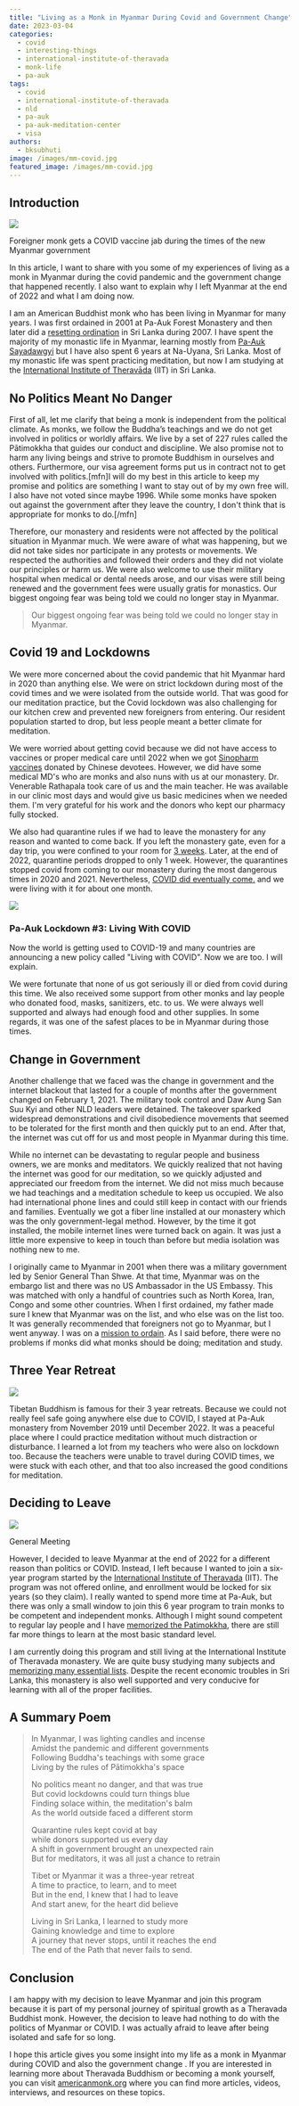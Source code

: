 ```yaml
---
title: "Living as a Monk in Myanmar During Covid and Government Change"
date: 2023-03-04
categories: 
  - covid
  - interesting-things
  - international-institute-of-theravada
  - monk-life
  - pa-auk
tags: 
  - covid
  - international-institute-of-theravada
  - nld
  - pa-auk
  - pa-auk-meditation-center
  - visa
authors: 
  - bksubhuti
image: /images/mm-covid.jpg
featured_image: /images/mm-covid.jpg
---
```


## Introduction

![](/images/mm-covid-1024x671.jpg)

Foreigner monk gets a COVID vaccine jab during the times of the new Myanmar government

In this article, I want to share with you some of my experiences of living as a monk in Myanmar during the covid pandemic and the government change that happened recently. I also want to explain why I left Myanmar at the end of 2022 and what I am doing now.

I am an American Buddhist monk who has been living in Myanmar for many years. I was first ordained in 2001 at Pa-Auk Forest Monastery and then later did a [resetting ordination](https://americanmonk.org/why-i-ordained-twice/) in Sri Lanka during 2007. I have spent the majority of my monastic life in Myanmar, learning mostly from [Pa-Auk Sayadawgyi](https://en.wikipedia.org/wiki/Bhaddanta_%C4%80ci%E1%B9%87%E1%B9%87a) but I have also spent 6 years at Na-Uyana, Sri Lanka. Most of my monastic life was spent practicing meditation, but now I am studying at the [International Institute of Theravāda](https://americanmonk.org/international-institute-of-theravada/) (IIT) in Sri Lanka.

## No Politics Meant No Danger

First of all, let me clarify that being a monk is independent from the political climate. As monks, we follow the Buddha’s teachings and we do not get involved in politics or worldly affairs. We live by a set of 227 rules called the Pātimokkha that guides our conduct and discipline. We also promise not to harm any living beings and strive to promote Buddhism in ourselves and others. Furthermore, our visa agreement forms put us in contract not to get involved with politics.\[mfn\]I will do my best in this article to keep my promise and politics are something I want to stay out of by my own free will. I also have not voted since maybe 1996. While some monks have spoken out against the government after they leave the country, I don't think that is appropriate for monks to do.\[/mfn\]

Therefore, our monastery and residents were not affected by the political situation in Myanmar much. We were aware of what was happening, but we did not take sides nor participate in any protests or movements. We respected the authorities and followed their orders and they did not violate our principles or harm us. We were also welcome to use their military hospital when medical or dental needs arose, and our visas were still being renewed and the government fees were usually gratis for monastics. Our biggest ongoing fear was being told we could no longer stay in Myanmar.

> Our biggest ongoing fear was being told we could no longer stay in Myanmar.

## Covid 19 and Lockdowns

We were more concerned about the covid pandemic that hit Myanmar hard in 2020 than anything else. We were on strict lockdown during most of the covid times and we were isolated from the outside world. That was good for our meditation practice, but the Covid lockdown was also challenging for our kitchen crew and prevented new foreigners from entering. Our resident population started to drop, but less people meant a better climate for meditation.

We were worried about getting covid because we did not have access to vaccines or proper medical care until 2022 when we got [Sinopharm vaccines](https://americanmonk.org/pa-auk-vaccination-2021/) donated by Chinese devotees. However, we did have some medical MD's who are monks and also nuns with us at our monastery. Dr. Venerable Rathapala took care of us and the main teacher. He was available in our clinic most days and would give us basic medicines when we needed them. I'm very grateful for his work and the donors who kept our pharmacy fully stocked.

We also had quarantine rules if we had to leave the monastery for any reason and wanted to come back. If you left the monastery gate, even for a day trip, you were confined to your room for [3 weeks](https://americanmonk.org/super-quarantine-inside-pa-auk/). Later, at the end of 2022, quarantine periods dropped to only 1 week. However, the quarantines stopped covid from coming to our monastery during the most dangerous times in 2020 and 2021. Nevertheless, [COVID did eventually come.](https://americanmonk.org/pa-auk-lockdown-3-living-with-covid/) and we were living with it for about one month.

![](/images/lockdown-lwc.resized.png)

### Pa-Auk Lockdown #3: Living With COVID

Now the world is getting used to COVID-19 and many countries are announcing a new policy called "Living with COVID". Now we are too. I will explain.

We were fortunate that none of us got seriously ill or died from covid during this time. We also received some support from other monks and lay people who donated food, masks, sanitizers, etc. to us. We were always well supported and always had enough food and other supplies. In some regards, it was one of the safest places to be in Myanmar during those times.

## Change in Government

Another challenge that we faced was the change in government and the internet blackout that lasted for a couple of months after the government changed on February 1, 2021. The military took control and Daw Aung San Suu Kyi and other NLD leaders were detained. The takeover sparked widespread demonstrations and civil disobedience movements that seemed to be tolerated for the first month and then quickly put to an end. After that, the internet was cut off for us and most people in Myanmar during this time.

While no internet can be devastating to regular people and business owners, we are monks and meditators. We quickly realized that not having the internet was good for our meditation, so we quickly adjusted and appreciated our freedom from the internet. We did not miss much because we had teachings and a meditation schedule to keep us occupied. We also had international phone lines and could still keep in contact with our friends and families. Eventually we got a fiber line installed at our monastery which was the only government-legal method. However, by the time it got installed, the mobile internet lines were turned back on again. It was just a little more expensive to keep in touch than before but media isolation was nothing new to me.

I originally came to Myanmar in 2001 when there was a military government led by Senior General Than Shwe. At that time, Myanmar was on the embargo list and there was no US Ambassador in the US Embassy. This was matched with only a handful of countries such as North Korea, Iran, Congo and some other countries. When I first ordained, my father made sure I knew that Myanmar was on the list, and who else was on the list too. It was generally recommended that foreigners not go to Myanmar, but I went anyway. I was on a [mission to ordain](https://americanmonk.org/why-did-you-become-a-monk/). As I said before, there were no problems if monks did what monks should be doing; meditation and study.

## Three Year Retreat

![](/images/bhante-meditation.jpg)

Tibetan Buddhism is famous for their 3 year retreats. Because we could not really feel safe going anywhere else due to COVID, I stayed at Pa-Auk monastery from November 2019 until December 2022. It was a peaceful place where I could practice meditation without much distraction or disturbance. I learned a lot from my teachers who were also on lockdown too. Because the teachers were unable to travel during COVID times, we were stuck with each other, and that too also increased the good conditions for meditation.

## Deciding to Leave

![](/images/iit_puja.jpg)

General Meeting

However, I decided to leave Myanmar at the end of 2022 for a different reason than politics or COVID. Instead, I left because I wanted to join a six-year program started by the [International Institute of Theravada](https://americanmonk.org/international-institute-of-theravada/) (IIT). The program was not offered online, and enrollment would be locked for six years (so they claim). I really wanted to spend more time at Pa-Auk, but there was only a small window to join this 6 year program to train monks to be competent and independent monks. Although I might sound competent to regular lay people and I have [memorized the Patimokkha](https://americanmonk.org/what-is-the-bhikkhu-patimokkha-or-buddhist-monk-rules/), there are still far more things to learn at the most basic standard level.

I am currently doing this program and still living at the International Institute of Theravada monastery. We are quite busy studying many subjects and [memorizing many essential lists](https://americanmonk.org/buddhism-and-lists/). Despite the recent economic troubles in Sri Lanka, this monastery is also well supported and very conducive for learning with all of the proper facilities.

## A Summary Poem

> In Myanmar, I was lighting candles and incense  
> Amidst the pandemic and different governments  
> Following Buddha's teachings with some grace  
> Living by the rules of Pātimokkha's space
> 
> No politics meant no danger, and that was true  
> But covid lockdowns could turn things blue  
> Finding solace within, the meditation's balm  
> As the world outside faced a different storm
> 
> Quarantine rules kept covid at bay  
> while donors supported us every day  
> A shift in government brought an unexpected rain  
> But for meditators, it was all just a chance to retrain
> 
> Tibet or Myanmar it was a three-year retreat  
> A time to practice, to learn, and to meet  
> But in the end, I knew that I had to leave  
> And start anew, for the heart did believe
> 
> Living in Sri Lanka, I learned to study more  
> Gaining knowledge and time to explore  
> A journey that never stops, until it reaches the end  
> The end of the Path that never fails to send.

## Conclusion

I am happy with my decision to leave Myanmar and join this program because it is part of my personal journey of spiritual growth as a Theravada Buddhist monk. However, the decision to leave had nothing to do with the politics of Myanmar or COVID. I was actually afraid to leave after being isolated and safe for so long.

I hope this article gives you some insight into my life as a monk in Myanmar during COVID and also the government change . If you are interested in learning more about Theravada Buddhism or becoming a monk yourself, you can visit [americanmonk.org](http://americanmonk.org) where you can find more articles, videos, interviews, and resources on these topics.

##